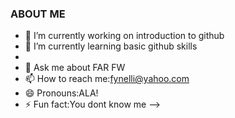 ### ABOUT ME




- 🔭 I’m currently working on introduction to github
- 🌱 I’m currently learning basic github skills
- 
- 💬 Ask me about FAR FW
- 📫 How to reach me:fynelli@yahoo.com
- 😄 Pronouns:ALA!
- ⚡ Fun fact:You dont know me
-->
